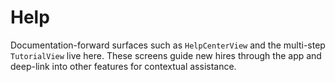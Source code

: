 # Help

Documentation-forward surfaces such as `HelpCenterView` and the multi-step `TutorialView` live here. These screens guide new hires through the app and deep-link into other features for contextual assistance.

